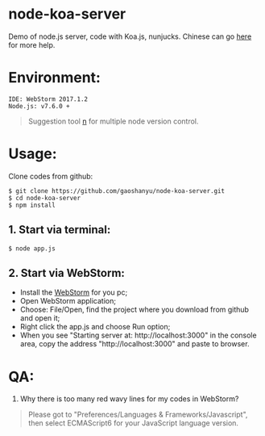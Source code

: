 # node-koa-server
Demo of node.js server, code with Koa.js, nunjucks.
Chinese can go [here](http://www.jianshu.com/p/4b03cbdb28d2) for more help.

# Environment:
```
IDE: WebStorm 2017.1.2
Node.js: v7.6.0 +
```
> Suggestion tool [n](https://github.com/tj/n) for multiple node version control.

# Usage:
Clone codes from github:
```
$ git clone https://github.com/gaoshanyu/node-koa-server.git
$ cd node-koa-server
$ npm install
```
## 1. Start via terminal:
```
$ node app.js
```

## 2. Start via WebStorm:
- Install the [WebStorm](https://www.jetbrains.com/webstorm/) for you pc;
- Open WebStorm application;
- Choose: File/Open, find the project where you download from github and open it;
- Right click the app.js and choose Run option;
- When you see "Starting server at: http://localhost:3000" in the console area, copy the address "http://localhost:3000" and paste to browser.

# QA:
1. Why there is too many red wavy lines for my codes in WebStorm?
> Please got to "Preferences/Languages & Frameworks/Javascript", then select ECMAScript6 for your JavaScript language version.
